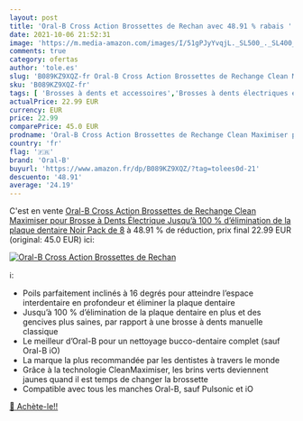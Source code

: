 ```yaml
---
layout: post
title: 'Oral-B Cross Action Brossettes de Rechan avec 48.91 % rabais '
date: 2021-10-06 21:52:31
image: 'https://m.media-amazon.com/images/I/51gPJyYvqjL._SL500_._SL400_.jpg'
comments: true
category: ofertas
author: 'tole.es'
slug: 'B089KZ9XQZ-fr Oral-B Cross Action Brossettes de Rechange Clean Maximiser...'
sku: 'B089KZ9XQZ-fr'
tags: [ 'Brosses à dents et accessoires','Brosses à dents électriques et accessoires','Brossettes de rechange','Hygiène dentaire','Hygiène et Santé','oral-b', ]
actualPrice: 22.99 EUR
currency: EUR
price: 22.99
comparePrice: 45.0 EUR
prodname: 'Oral-B Cross Action Brossettes de Rechange Clean Maximiser pour Brosse à Dents Électrique Jusqu’à 100 % d’élimination de la plaque dentaire  Noir  Pack de 8'
country: 'fr'
flag: '🇫🇷'
brand: 'Oral-B'
buyurl: 'https://www.amazon.fr/dp/B089KZ9XQZ/?tag=tolees0d-21'
descuento: '48.91'
average: '24.19'
---
```


C'est en vente [Oral-B Cross Action Brossettes de Rechange Clean Maximiser pour Brosse à Dents Électrique Jusqu’à 100 % d’élimination de la plaque dentaire  Noir  Pack de 8](https://www.amazon.fr/dp/B089KZ9XQZ/?tag=tolees0d-21)  à  48.91 % de réduction, prix final  22.99 EUR (original: 45.0 EUR) ici:

[![Oral-B Cross Action Brossettes de Rechan](https://m.media-amazon.com/images/I/51gPJyYvqjL._SL500_._SL400_.jpg)](https://www.amazon.fr/dp/B089KZ9XQZ/?tag=tolees0d-21)

ℹ️:

- Poils parfaitement inclinés à 16 degrés pour atteindre l’espace interdentaire en profondeur et éliminer la plaque dentaire
- Jusqu’à 100 % d’élimination de la plaque dentaire en plus et des gencives plus saines, par rapport à une brosse à dents manuelle classique
- Le meilleur d’Oral-B pour un nettoyage bucco-dentaire complet (sauf Oral-B iO)
- La marque la plus recommandée par les dentistes à travers le monde
- Grâce à la technologie CleanMaximiser, les brins verts deviennent jaunes quand il est temps de changer la brossette
- Compatible avec tous les manches Oral-B, sauf Pulsonic et iO

[🛒 Achète-le!!](https://www.amazon.fr/dp/B089KZ9XQZ/?tag=tolees0d-21)
